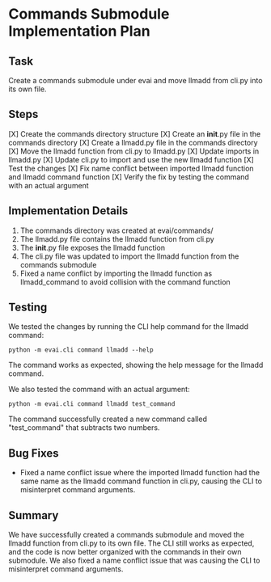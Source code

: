 # Commands Submodule Implementation Plan

## Task
Create a commands submodule under evai and move llmadd from cli.py into its own file.

## Steps
[X] Create the commands directory structure
[X] Create an __init__.py file in the commands directory
[X] Create a llmadd.py file in the commands directory
[X] Move the llmadd function from cli.py to llmadd.py
[X] Update imports in llmadd.py
[X] Update cli.py to import and use the new llmadd function
[X] Test the changes
[X] Fix name conflict between imported llmadd function and llmadd command function
[X] Verify the fix by testing the command with an actual argument

## Implementation Details
1. The commands directory was created at evai/commands/
2. The llmadd.py file contains the llmadd function from cli.py
3. The __init__.py file exposes the llmadd function
4. The cli.py file was updated to import the llmadd function from the commands submodule
5. Fixed a name conflict by importing the llmadd function as llmadd_command to avoid collision with the command function

## Testing
We tested the changes by running the CLI help command for the llmadd command:
```
python -m evai.cli command llmadd --help
```

The command works as expected, showing the help message for the llmadd command.

We also tested the command with an actual argument:
```
python -m evai.cli command llmadd test_command
```

The command successfully created a new command called "test_command" that subtracts two numbers.

## Bug Fixes
- Fixed a name conflict issue where the imported llmadd function had the same name as the llmadd command function in cli.py, causing the CLI to misinterpret command arguments.

## Summary
We have successfully created a commands submodule and moved the llmadd function from cli.py to its own file. The CLI still works as expected, and the code is now better organized with the commands in their own submodule. We also fixed a name conflict issue that was causing the CLI to misinterpret command arguments. 